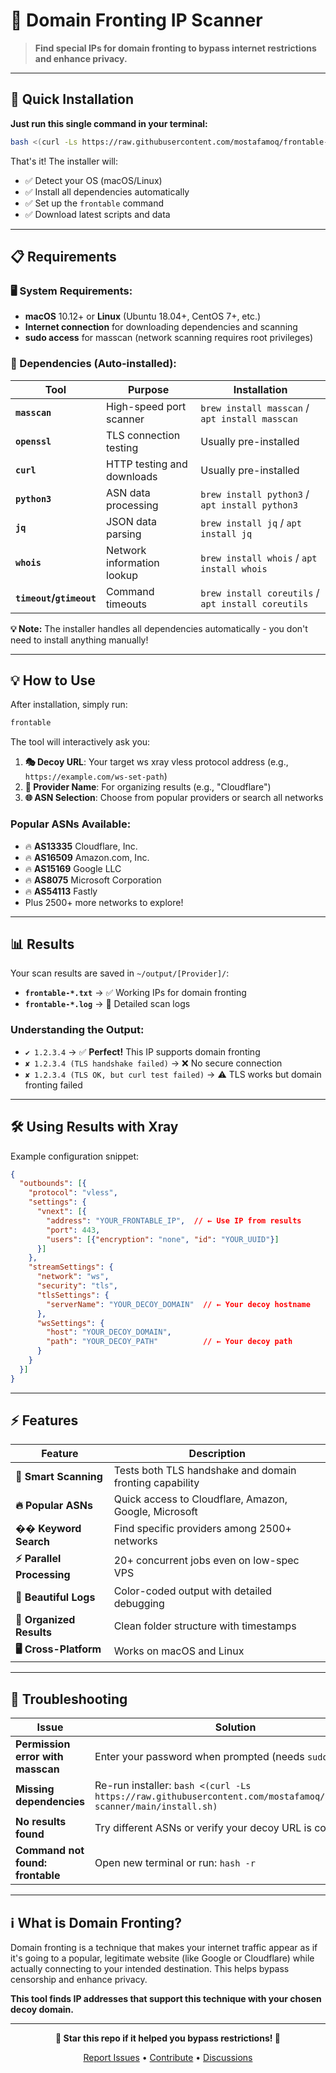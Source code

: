 # 🎯 Domain Fronting IP Scanner

> **Find special IPs for domain fronting to bypass internet restrictions and enhance privacy.**

---

## 🚀 **Quick Installation**

**Just run this single command in your terminal:**

```bash
bash <(curl -Ls https://raw.githubusercontent.com/mostafamoq/frontable-scanner/main/install.sh)
```

That's it! The installer will:
- ✅ Detect your OS (macOS/Linux) 
- ✅ Install all dependencies automatically
- ✅ Set up the `frontable` command
- ✅ Download latest scripts and data

---

## 📋 **Requirements**

### **🖥️ System Requirements:**
- **macOS** 10.12+ or **Linux** (Ubuntu 18.04+, CentOS 7+, etc.)
- **Internet connection** for downloading dependencies and scanning
- **sudo access** for masscan (network scanning requires root privileges)

### **🔧 Dependencies (Auto-installed):**
| Tool | Purpose | Installation |
|------|---------|--------------|
| **`masscan`** | High-speed port scanner | `brew install masscan` / `apt install masscan` |
| **`openssl`** | TLS connection testing | Usually pre-installed |
| **`curl`** | HTTP testing and downloads | Usually pre-installed |
| **`python3`** | ASN data processing | `brew install python3` / `apt install python3` |
| **`jq`** | JSON data parsing | `brew install jq` / `apt install jq` |
| **`whois`** | Network information lookup | `brew install whois` / `apt install whois` |
| **`timeout`/`gtimeout`** | Command timeouts | `brew install coreutils` / `apt install coreutils` |

**💡 Note:** The installer handles all dependencies automatically - you don't need to install anything manually!

---

## 💡 **How to Use**

After installation, simply run:

```bash
frontable
```

The tool will interactively ask you:

1. **🎭 Decoy URL**: Your target ws xray vless protocol address (e.g., `https://example.com/ws-set-path`)
2. **🏢 Provider Name**: For organizing results (e.g., "Cloudflare")  
3. **🌐 ASN Selection**: Choose from popular providers or search all networks

### **Popular ASNs Available:**
- 🔥 **AS13335** Cloudflare, Inc.
- 🔥 **AS16509** Amazon.com, Inc. 
- 🔥 **AS15169** Google LLC
- 🔥 **AS8075** Microsoft Corporation
- 🔥 **AS54113** Fastly
- Plus 2500+ more networks to explore!

---

## 📊 **Results**

Your scan results are saved in `~/output/[Provider]/`:

- **`frontable-*.txt`** → ✅ Working IPs for domain fronting
- **`frontable-*.log`** → 📜 Detailed scan logs

### **Understanding the Output:**
- `✔︎ 1.2.3.4` → ✅ **Perfect!** This IP supports domain fronting
- `✘ 1.2.3.4 (TLS handshake failed)` → ❌ No secure connection
- `✘ 1.2.3.4 (TLS OK, but curl test failed)` → ⚠️ TLS works but domain fronting failed

---

## 🛠️ **Using Results with Xray**

Example configuration snippet:

```json
{
  "outbounds": [{
    "protocol": "vless",
    "settings": {
      "vnext": [{
        "address": "YOUR_FRONTABLE_IP",  // ← Use IP from results
        "port": 443,
        "users": [{"encryption": "none", "id": "YOUR_UUID"}]
      }]
    },
    "streamSettings": {
      "network": "ws",
      "security": "tls", 
      "tlsSettings": {
        "serverName": "YOUR_DECOY_DOMAIN"  // ← Your decoy hostname
      },
      "wsSettings": {
        "host": "YOUR_DECOY_DOMAIN",
        "path": "YOUR_DECOY_PATH"          // ← Your decoy path
      }
    }
  }]
}
```

---

## ⚡ **Features**

| Feature | Description |
|---------|-------------|
| **🎯 Smart Scanning** | Tests both TLS handshake and domain fronting capability |
| **🔥 Popular ASNs** | Quick access to Cloudflare, Amazon, Google, Microsoft |
| **�� Keyword Search** | Find specific providers among 2500+ networks |
| **⚡ Parallel Processing** | 20+ concurrent jobs even on low-spec VPS |
| **🎨 Beautiful Logs** | Color-coded output with detailed debugging |
| **📁 Organized Results** | Clean folder structure with timestamps |
| **🖥️ Cross-Platform** | Works on macOS and Linux |

---

## 🐛 **Troubleshooting**

| Issue | Solution |
|-------|----------|
| **Permission error with masscan** | Enter your password when prompted (needs `sudo`) |
| **Missing dependencies** | Re-run installer: `bash <(curl -Ls https://raw.githubusercontent.com/mostafamoq/frontable-scanner/main/install.sh)` |
| **No results found** | Try different ASNs or verify your decoy URL is correct |
| **Command not found: frontable** | Open new terminal or run: `hash -r` |

---

## ℹ️ **What is Domain Fronting?**

Domain fronting is a technique that makes your internet traffic appear as if it's going to a popular, legitimate website (like Google or Cloudflare) while actually connecting to your intended destination. This helps bypass censorship and enhance privacy.

**This tool finds IP addresses that support this technique with your chosen decoy domain.**

---

<div align="center">

**🌟 Star this repo if it helped you bypass restrictions! 🌟**

[Report Issues](../../issues) • [Contribute](../../pulls) • [Discussions](../../discussions)

</div> 